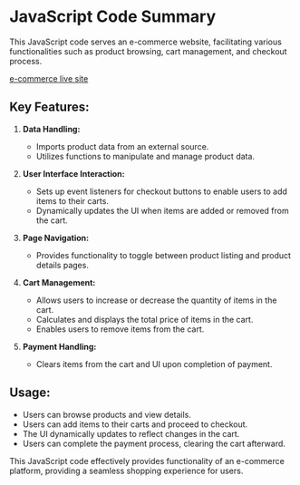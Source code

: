 # JavaScript Code Summary

This JavaScript code serves an e-commerce website, facilitating various functionalities such as product browsing, cart management, and checkout process.

[e-commerce live site](https://e-commerce-19025198.netlify.app)

## Key Features:

1. **Data Handling:**

   - Imports product data from an external source.
   - Utilizes functions to manipulate and manage product data.

2. **User Interface Interaction:**

   - Sets up event listeners for checkout buttons to enable users to add items to their carts.
   - Dynamically updates the UI when items are added or removed from the cart.

3. **Page Navigation:**

   - Provides functionality to toggle between product listing and product details pages.

4. **Cart Management:**

   - Allows users to increase or decrease the quantity of items in the cart.
   - Calculates and displays the total price of items in the cart.
   - Enables users to remove items from the cart.

5. **Payment Handling:**
   - Clears items from the cart and UI upon completion of payment.

## Usage:

- Users can browse products and view details.
- Users can add items to their carts and proceed to checkout.
- The UI dynamically updates to reflect changes in the cart.
- Users can complete the payment process, clearing the cart afterward.

This JavaScript code effectively provides functionality of an e-commerce platform, providing a seamless shopping experience for users.
